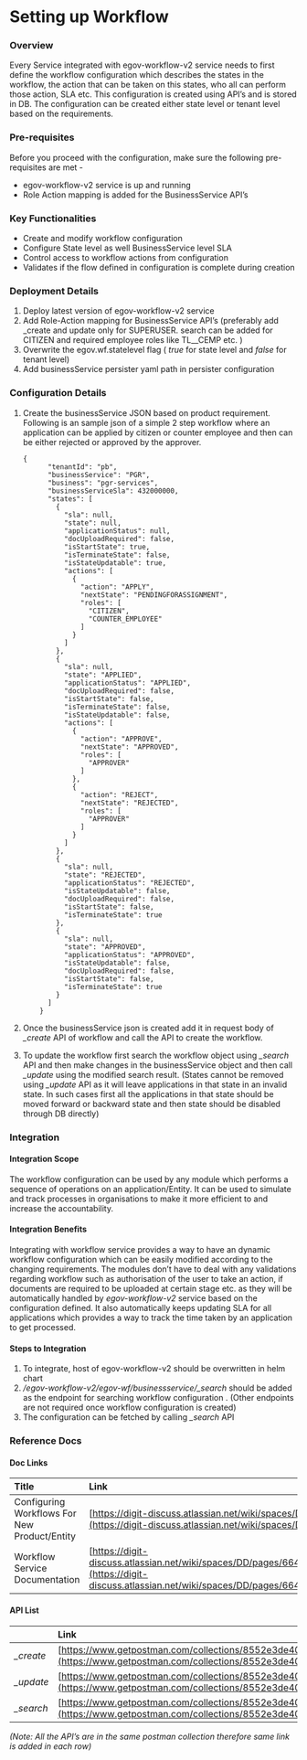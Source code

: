 # Setting up Workflow

### Overview

Every Service integrated with egov-workflow-v2 service needs to first define the workflow configuration which describes the states in the workflow, the action that can be taken on this states, who all can perform those action, SLA etc. This configuration is created using API’s and is stored in DB. The configuration can be created either state level or tenant level based on the requirements.

### Pre-requisites

Before you proceed with the configuration, make sure the following pre-requisites are met -

* egov-workflow-v2 service is up and running
*  Role Action mapping is added for the BusinessService API’s

### Key Functionalities

* Create and modify workflow configuration
* Configure State level as well BusinessService level SLA
* Control access to workflow actions from configuration
* Validates if the flow defined in configuration is complete during creation

### Deployment Details

1. Deploy latest version of egov-workflow-v2 service
2. Add Role-Action mapping for BusinessService API’s \(preferably add _create and update only for SUPERUSER. search can be added for CITIZEN and required employee roles like TL\__CEMP etc. \)
3. Overwrite the egov.wf.statelevel flag \( _true_ for state level and _false_ for tenant level\)
4. Add businessService persister yaml path in persister configuration

### Configuration Details

1. Create the businessService JSON based on product requirement. Following is an sample json of a simple 2 step workflow where an application can be applied by citizen or counter employee and then can be either rejected or approved by the approver.

   ```text
   {
         "tenantId": "pb",
         "businessService": "PGR",
         "business": "pgr-services",
         "businessServiceSla": 432000000,
         "states": [
           {
             "sla": null,
             "state": null,
             "applicationStatus": null,
             "docUploadRequired": false,
             "isStartState": true,
             "isTerminateState": false,
             "isStateUpdatable": true,
             "actions": [
               {
                 "action": "APPLY",
                 "nextState": "PENDINGFORASSIGNMENT",
                 "roles": [
                   "CITIZEN",
                   "COUNTER_EMPLOYEE"
                 ]
               }
             ]
           },
           {
             "sla": null,
             "state": "APPLIED",
             "applicationStatus": "APPLIED",
             "docUploadRequired": false,
             "isStartState": false,
             "isTerminateState": false,
             "isStateUpdatable": false,
             "actions": [
               {
                 "action": "APPROVE",
                 "nextState": "APPROVED",
                 "roles": [
                   "APPROVER"
                 ]
               },
               {
                 "action": "REJECT",
                 "nextState": "REJECTED",
                 "roles": [
                   "APPROVER"
                 ]
               }
             ]
           },
           {
             "sla": null,
             "state": "REJECTED",
             "applicationStatus": "REJECTED",
             "isStateUpdatable": false,
             "docUploadRequired": false,
             "isStartState": false,
             "isTerminateState": true
           },
           {
             "sla": null,
             "state": "APPROVED",
             "applicationStatus": "APPROVED",
             "isStateUpdatable": false,
             "docUploadRequired": false,
             "isStartState": false,
             "isTerminateState": true
           }
         ]
       }
   ```

2. Once the businessService json is created add it in request body of _\_create_ API of workflow and call the API to create the workflow.
3. To update the workflow first search the workflow object using _\_search_ API and then make changes in the businessService object and then call _\_update_ using the modified search result. \(States cannot be removed using _\_update_ API as it will leave applications in that state in an invalid state. In such cases first all the applications in that state should be moved forward or backward state and then state should be disabled through DB directly\)

### Integration 

#### Integration Scope

The workflow configuration can be used by any module which performs a sequence of operations on an application/Entity. It can be used to simulate and track processes in organisations to make it more efficient to and increase the accountability.

#### Integration Benefits

Integrating with workflow service provides a way to have an dynamic workflow configuration which can be easily modified according to the changing requirements. The modules don’t have to deal with any validations regarding workflow such as authorisation of the user to take an action, if documents are required to be uploaded at certain stage etc. as they will be automatically handled by _egov-workflow-v2_ service based on the configuration defined. It also automatically keeps updating SLA for all applications which provides a way to track the time taken by an application to get processed.  

#### Steps to Integration

1. To integrate, host of egov-workflow-v2 should be overwritten in helm chart
2.  _/egov-workflow-v2/egov-wf/businessservice/\_search_ should be added as the endpoint for searching workflow configuration . \(Other endpoints are not required once workflow configuration is created\)
3. The configuration can be fetched by calling _\_search_ API

### Reference Docs

#### Doc Links

| **Title**  | **Link** |
| :--- | :--- |
|  Configuring Workflows For New Product/Entity | [https://digit-discuss.atlassian.net/wiki/spaces/DD/pages/644481051](https://digit-discuss.atlassian.net/wiki/spaces/DD/pages/644481051)   |
| Workflow  Service Documentation |  [https://digit-discuss.atlassian.net/wiki/spaces/DD/pages/664174657/Workflow+Service](https://digit-discuss.atlassian.net/wiki/spaces/DD/pages/664174657/Workflow+Service) |

#### API List

|  | **Link** |
| :--- | :--- |
|  _\_create_ |  [https://www.getpostman.com/collections/8552e3de40c819e34190](https://www.getpostman.com/collections/8552e3de40c819e34190) |
| _\_update_ |  [https://www.getpostman.com/collections/8552e3de40c819e34190](https://www.getpostman.com/collections/8552e3de40c819e34190) |
| _\_search_ | [https://www.getpostman.com/collections/8552e3de40c819e34190](https://www.getpostman.com/collections/8552e3de40c819e34190) |

_\(Note: All the API’s are in the same postman collection therefore same link is added in each row\)_

